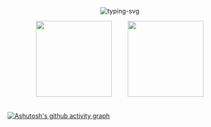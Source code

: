 <p align="center">
   <img src="https://readme-typing-svg.herokuapp.com/?color=165DFF&size=21&center=true&lines=%E7%A5%9D%E4%BD%A0%E4%BB%8A%E6%97%A5%E5%86%99%E4%BB%A3%E7%A0%81%E6%84%89%E5%BF%AB" alt="typing-svg">
</p>


<div align="center">
<img height="170px" src="https://github-readme-stats.vercel.app/api?username=79E" />
<span>&emsp;&emsp;</span>
<img height="170px" src="https://github-readme-stats.vercel.app/api/top-langs/?username=79E&layout=compact&langs_count=8" />
</div>

<div align="center">
<span>&emsp;&emsp;</span>
<span>&emsp;&emsp;</span>
</div>

[![Ashutosh's github activity graph](https://activity-graph.herokuapp.com/graph?username=79E&bg_color=transparent&color=165dff&line=165dff&point=165dff&area=true&hide_border=true)](https://github.com/ashutosh00710/github-readme-activity-graph)
